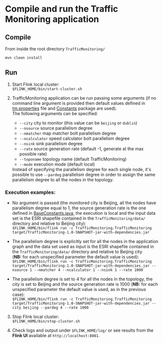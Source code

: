 # Compile and run the Traffic Monitoring application

## Compile
From inside the root directory `TrafficMonitoring/`

`mvn clean install`

## Run
1. Start Flink local cluster: <br> `$FLINK_HOME/bin/start-cluster.sh`

2. TrafficMonitoring application can be run passing some arguments (if no command line argument is provided then default values defined in [tm.properties](https://github.com/alefais/flink-applications/blob/master/TrafficMonitoring/src/main/resources/trafficmonitoring/tm.properties) file and [Constants](https://github.com/alefais/flink-applications/tree/master/TrafficMonitoring/src/main/java/Constants) package are used). <br> The following arguments can be specified:<ul><li>`--city` city to monitor (this value can be `beijing` or `dublin`)</li><li>`--nsource` source parallelism degree</li><li>`--nmatcher` map matcher bolt parallelism degree</li><li>`--ncalculator` speed calculator bolt parallelism degree</li><li>`--nsink` sink parallelism degree</li><li>`--rate` source generation rate (default -1, generate at the max possible rate)</li><li>`--toponame` topology name (default TrafficMonitoring)</li><li>`--mode` execution mode (default local)</li></ul> Instead of specifying the parallelism degree for each single node, it's possible to use `--pardeg` parallelism degree in order to assign the same parallelism degree to all the nodes in the topology.

### Execution examples:
* No argument is passed (the monitored city is Beijing, all the nodes have parallelism degree equal to 1, the source generation rate is the one defined in [BaseConstants.java](https://github.com/alefais/flink-applications/tree/master/TrafficMonitoring/src/main/java/Constants/BaseConstants.java), the execution is local and the input data set is the ESRI shapefile contained in the `TrafficMonitoring/data/` directory and relative to Beijing city): <br> `$FLINK_HOME/bin/flink run -c TrafficMonitoring.TrafficMonitoring target/TrafficMonitoring-1.0-SNAPSHOT-jar-with-dependencies.jar`

* The parallelism degree is explicitly set for all the nodes in the application graph and the data set used as input is the ESRI shapefile contained in the `TrafficMonitoring/data/` directory and relative to Beijing city <br> (<b>NB:</b> for each unspecified parameter the default value is used): <br> `$FLINK_HOME/bin/flink run -c TrafficMonitoring.TrafficMonitoring target/TrafficMonitoring-1.0-SNAPSHOT-jar-with-dependencies.jar --nsource 1 --nmatcher 4 --ncalculator 1 --nsink 1 --rate 1000`

* The parallelism degree is set to 4 for all the nodes in the topology, the city is set to Beijing and the source generation rate is 1000 (<b>NB:</b> for each unspecified parameter the default value is used, as in the previous case): <br> `$FLINK_HOME/bin/flink run -c TrafficMonitoring.TrafficMonitoring target/TrafficMonitoring-1.0-SNAPSHOT-jar-with-dependencies.jar --city beijing --pardeg 4 --rate 1000`

3. Stop Flink local cluster: <br> `$FLINK_HOME/bin/stop-cluster.sh`

4. Check logs and output under `$FLINK_HOME/log/` or see results from the <b>Flink UI</b> available at `http://localhost:8081`.